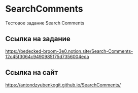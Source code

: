 # SearchComments

Тестовое задание Search Comments

## Ссылка на задание

https://bedecked-broom-3e0.notion.site/Search-Comments-12c45f3064c9490985175d7356004eda

## Ссылка на сайт

https://antondzyubenkogit.github.io/SearchComments/
